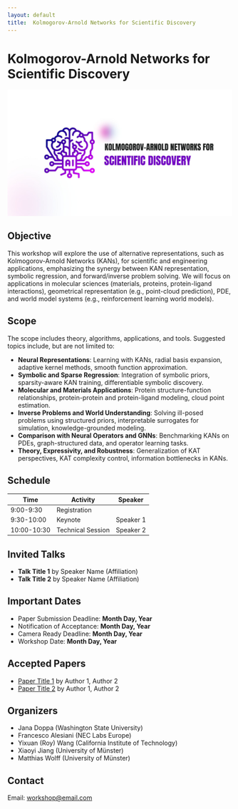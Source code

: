 ```yaml
---
layout: default
title:  Kolmogorov-Arnold Networks for Scientific Discovery
---
```


# Kolmogorov-Arnold Networks for Scientific Discovery

![Workshop Banner](assets/images/banner.jpg)

## Objective
This workshop will explore the use of alternative representations, such as Kolmogorov-Arnold Networks (KANs), for scientific and engineering applications, emphasizing the synergy between KAN representation, symbolic regression, and forward/inverse problem solving. We will focus on applications in molecular sciences (materials, proteins, protein-ligand interactions), geometrical representation (e.g., point-cloud prediction), PDE, and world model systems (e.g., reinforcement learning world models).

## Scope
The scope includes theory, algorithms, applications, and tools. Suggested topics include, but are not limited to:
- **Neural Representations**: Learning with KANs, radial basis expansion, adaptive kernel methods, smooth function approximation.
- **Symbolic and Sparse Regression**: Integration of symbolic priors, sparsity-aware KAN training, differentiable symbolic discovery.
- **Molecular and Materials Applications**: Protein structure-function relationships, protein-protein and protein-ligand modeling, cloud point estimation.
- **Inverse Problems and World Understanding**: Solving ill-posed problems using structured priors, interpretable surrogates for simulation, knowledge-grounded modeling.
- **Comparison with Neural Operators and GNNs**: Benchmarking KANs on PDEs, graph-structured data, and operator learning tasks.
- **Theory, Expressivity, and Robustness**: Generalization of KAT perspectives, KAT complexity control, information bottlenecks in KANs.


## Schedule

| Time        | Activity           | Speaker  |
|-------------|--------------------|----------|
| 9:00-9:30   | Registration       |          |
| 9:30-10:00  | Keynote            | Speaker 1|
| 10:00-10:30 | Technical Session  | Speaker 2|

## Invited Talks
- **Talk Title 1** by Speaker Name (Affiliation)
- **Talk Title 2** by Speaker Name (Affiliation)

## Important Dates
- Paper Submission Deadline: **Month Day, Year**
- Notification of Acceptance: **Month Day, Year**
- Camera Ready Deadline: **Month Day, Year**
- Workshop Date: **Month Day, Year**

## Accepted Papers
- [Paper Title 1](link) by Author 1, Author 2
- [Paper Title 2](link) by Author 1, Author 2

## Organizers
- Jana Doppa (Washington State University)
- Francesco Alesiani (NEC Labs Europe)
- Yixuan (Roy) Wang (California Institute of Technology)
- Xiaoyi Jiang (University of Münster)
- Matthias Wolff (University of Münster)

## Contact
Email: workshop@email.com
